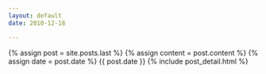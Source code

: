 ```yaml
---
layout: default
date: 2010-12-18

---
```


<div class="blog-index">  
  {% assign post = site.posts.last %}
  {% assign content = post.content %}
  {% assign date = post.date %}
  {{ post.date }}
  {% include post_detail.html %}
</div>
